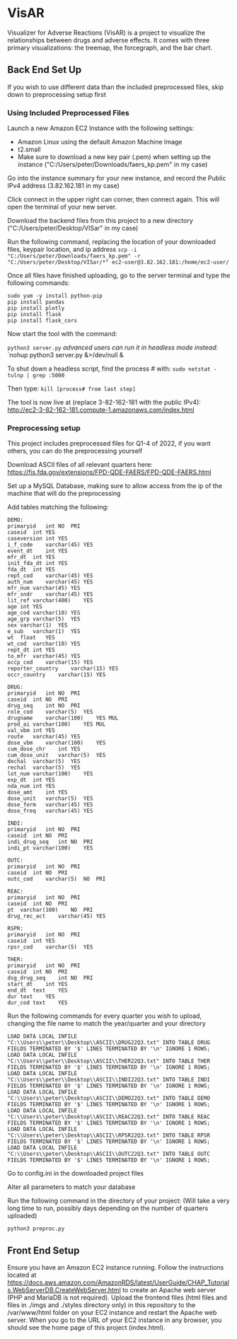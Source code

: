 # VisAR

Visualizer for Adverse Reactions (VisAR) is a project to visualize the relationships between drugs and adverse effects. It comes with three primary visualizations: the treemap, the forcegraph, and the bar chart.

## Back End Set Up

If you wish to use different data than the included preprocessed files, skip down to preprocessing setup first

### Using Included Preprocessed Files

Launch a new Amazon EC2 Instance with the following settings:

- Amazon Linux using the default Amazon Machine Image
- t2.small
- Make sure to download a new key pair (.pem) when setting up the instance ("C:/Users/peter/Downloads/faers_kp.pem" in my case)

Go into the instance summary for your new instance, and record the Public IPv4 address (3.82.162.181 in my case)

Click connect in the upper right can corner, then connect again. This will open the terminal of your new server.

Download the backend files from this project to a new directory ("C:/Users/peter/Desktop/VISar" in my case)

Run the following command, replacing the location of your downloaded files, keypair location, and ip address
`scp -i "C:/Users/peter/Downloads/faers_kp.pem" -r "C:/Users/peter/Desktop/VISar/*" ec2-user@3.82.162.181:/home/ec2-user/`

Once all files have finished uploading, go to the server terminal and type the following commands:
````
sudo yum -y install python-pip
pip install pandas
pip install plotly
pip install flask
pip install flask_cors
````

Now start the tool with the command:

`python3 server.py`
*advanced users can run it in headless mode instead*:
`nohup python3 server.py &>/dev/null &

To shut down a headless script, find the process # with:
`sudo netstat -tulnp | grep :5000`

Then type:
`kill [process# from last step]`

The tool is now live at (replace 3-82-162-181 with the public IPv4): 
http://ec2-3-82-162-181.compute-1.amazonaws.com/index.html

### Preprocessing setup

This project includes preprocessed files for Q1-4 of 2022, if you want others, you can do the preprocessing yourself

Download ASCII files of all relevant quarters here:
https://fis.fda.gov/extensions/FPD-QDE-FAERS/FPD-QDE-FAERS.html

Set up a MySQL Database, making sure to allow access from the ip of the machine that will do the preprocessing

Add tables matching the following:

````
DEMO:
primaryid	int	NO	PRI		
caseid	int	YES			
caseversion	int	YES			
i_f_code	varchar(45)	YES			
event_dt	int	YES			
mfr_dt	int	YES			
init_fda_dt	int	YES			
fda_dt	int	YES			
rept_cod	varchar(45)	YES			
auth_num	varchar(45)	YES			
mfr_num	varchar(45)	YES			
mfr_sndr	varchar(45)	YES			
lit_ref	varchar(400)	YES			
age	int	YES			
age_cod	varchar(10)	YES			
age_grp	varchar(5)	YES			
sex	varchar(1)	YES			
e_sub	varchar(1)	YES			
wt	float	YES			
wt_cod	varchar(10)	YES			
rept_dt	int	YES			
to_mfr	varchar(45)	YES			
occp_cod	varchar(15)	YES			
reporter_country	varchar(15)	YES			
occr_country	varchar(15)	YES			

DRUG:
primaryid	int	NO	PRI		
caseid	int	NO	PRI		
drug_seq	int	NO	PRI		
role_cod	varchar(5)	YES			
drugname	varchar(100)	YES	MUL		
prod_ai	varchar(100)	YES	MUL		
val_vbm	int	YES			
route	varchar(45)	YES			
dose_vbm	varchar(100)	YES			
cum_dose_chr	int	YES			
cum_dose_unit	varchar(5)	YES			
dechal	varchar(5)	YES			
rechal	varchar(5)	YES			
lot_num	varchar(100)	YES			
exp_dt	int	YES			
nda_num	int	YES			
dose_amt	int	YES			
dose_unit	varchar(5)	YES			
dose_form	varchar(45)	YES			
dose_freq	varchar(45)	YES			

INDI:
primaryid	int	NO	PRI		
caseid	int	NO	PRI		
indi_drug_seq	int	NO	PRI		
indi_pt	varchar(100)	YES			

OUTC:
primaryid	int	NO	PRI		
caseid	int	NO	PRI		
outc_cod	varchar(5)	NO	PRI		

REAC:
primaryid	int	NO	PRI		
caseid	int	NO	PRI		
pt	varchar(100)	NO	PRI		
drug_rec_act	varchar(45)	YES			

RSPR:
primaryid	int	NO	PRI		
caseid	int	YES			
rpsr_cod	varchar(5)	YES			

THER:
primaryid	int	NO	PRI	
caseid	int	NO	PRI	
dsg_drug_seq	int	NO	PRI	
start_dt	int	YES		
end_dt	text	YES		
dur	text	YES		
dur_cod	text	YES		
````

Run the following commands for every quarter you wish to upload, changing the file name to match the year/quarter and your directory
````
LOAD DATA LOCAL INFILE "C:\\Users\\peter\\Desktop\\ASCII\\DRUG22Q3.txt" INTO TABLE DRUG FIELDS TERMINATED BY '$' LINES TERMINATED BY '\n' IGNORE 1 ROWS;
LOAD DATA LOCAL INFILE "C:\\Users\\peter\\Desktop\\ASCII\\THER22Q3.txt" INTO TABLE THER FIELDS TERMINATED BY '$' LINES TERMINATED BY '\n' IGNORE 1 ROWS;
LOAD DATA LOCAL INFILE "C:\\Users\\peter\\Desktop\\ASCII\\INDI22Q3.txt" INTO TABLE INDI FIELDS TERMINATED BY '$' LINES TERMINATED BY '\n' IGNORE 1 ROWS;
LOAD DATA LOCAL INFILE "C:\\Users\\peter\\Desktop\\ASCII\\DEMO22Q3.txt" INTO TABLE DEMO FIELDS TERMINATED BY '$' LINES TERMINATED BY '\n' IGNORE 1 ROWS;
LOAD DATA LOCAL INFILE "C:\\Users\\peter\\Desktop\\ASCII\\REAC22Q3.txt" INTO TABLE REAC FIELDS TERMINATED BY '$' LINES TERMINATED BY '\n' IGNORE 1 ROWS;
LOAD DATA LOCAL INFILE "C:\\Users\\peter\\Desktop\\ASCII\\RPSR22Q3.txt" INTO TABLE RPSR FIELDS TERMINATED BY '$' LINES TERMINATED BY '\n' IGNORE 1 ROWS;
LOAD DATA LOCAL INFILE "C:\\Users\\peter\\Desktop\\ASCII\\OUTC22Q3.txt" INTO TABLE OUTC FIELDS TERMINATED BY '$' LINES TERMINATED BY '\n' IGNORE 1 ROWS;
````

Go to config.ini in the downloaded project files

Alter all parameters to match your database

Run the following command in the directory of your project: (Will take a very long time to run, possibly days depending on the number of quarters uploaded)

`python3 preproc.py`

## Front End Setup

Ensure you have an Amazon EC2 instance running. Follow the instructions located at https://docs.aws.amazon.com/AmazonRDS/latest/UserGuide/CHAP_Tutorials.WebServerDB.CreateWebServer.html to create an Apache web server (PHP and MariaDB is not required).
Upload the frontend files (html files and files in ./imgs and ./styles directory only) in this repository to the /var/www/html folder on your EC2 instance and restart the Apache web server. When you go to the URL of your EC2 instance in any browser, you should see the home page of this project (index.html).
